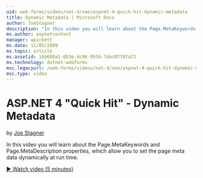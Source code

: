 ```yaml
---
uid: web-forms/videos/net-4/seo/aspnet-4-quick-hit-dynamic-metadata
title: Dynamic Metadata | Microsoft Docs
author: JoeStagner
description: "In this video you will learn about the Page.MetaKeywords and Page.MetaDescription properties, which allow you to set the page meta data dynamically at run ti..."
ms.author: aspnetcontent
manager: wpickett
ms.date: 11/05/2009
ms.topic: article
ms.assetid: 16b680a1-8b3e-4c06-953d-7dac8f7d7a72
ms.technology: dotnet-webforms
msc.legacyurl: /web-forms/videos/net-4/seo/aspnet-4-quick-hit-dynamic-metadata
msc.type: video
---
```

ASP.NET 4 "Quick Hit" - Dynamic Metadata
====================
by [Joe Stagner](https://github.com/JoeStagner)

In this video you will learn about the Page.MetaKeywords and Page.MetaDescription properties, which allow you to set the page meta data dynamically at run time. 

[&#9654; Watch video (5 minutes)](https://channel9.msdn.com/Blogs/ASP-NET-Site-Videos/aspnet-4-quick-hit-dynamic-metadata)
